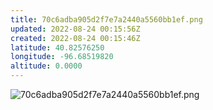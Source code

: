 ```yaml
---
title: 70c6adba905d2f7e7a2440a5560bb1ef.png
updated: 2022-08-24 00:15:56Z
created: 2022-08-24 00:15:46Z
latitude: 40.82576250
longitude: -96.68519820
altitude: 0.0000
---
```


![70c6adba905d2f7e7a2440a5560bb1ef.png](../../_resources/70c6adba905d2f7e7a2440a5560bb1ef.png)